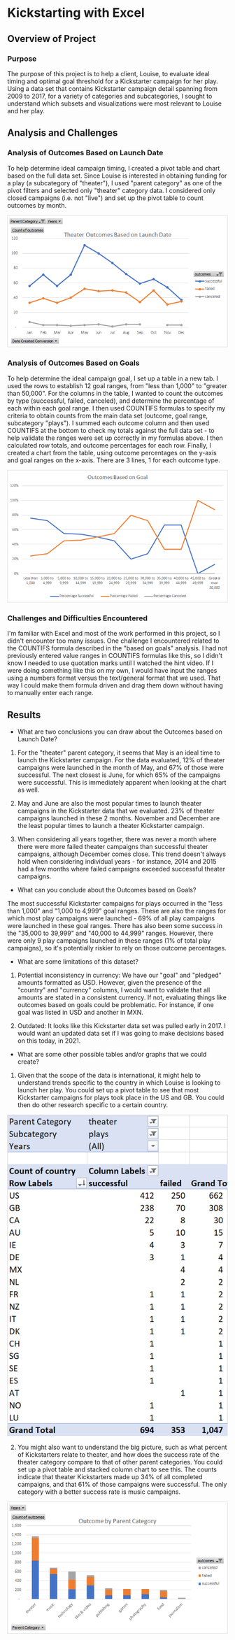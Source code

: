 # Kickstarting with Excel

## Overview of Project

### Purpose

The purpose of this project is to help a client, Louise, to evaluate ideal timing and optimal goal threshold for a Kickstarter campaign for her play. Using a data set that contains Kickstarter campaign detail spanning from 2009 to 2017, for a variety of categories and subcategories, I sought to understand which subsets and visualizations were most relevant to Louise and her play.

## Analysis and Challenges

### Analysis of Outcomes Based on Launch Date

To help determine ideal campaign timing, I created a pivot table and chart based on the full data set. Since Louise is interested in obtaining funding for a play (a subcategory of "theater"), I used "parent category" as one of the pivot filters and selected only "theater" category data. I considered only closed campaigns (i.e. not "live") and set up the pivot table to count outcomes by month.

![Launch Date Chart](/Resources/Theater_Outcomes_vs_Launch.png)

### Analysis of Outcomes Based on Goals

To help determine the ideal campaign goal, I set up a table in a new tab. I used the rows to establish 12 goal ranges, from "less than 1,000" to "greater than 50,000". For the columns in the table, I wanted to count the outcomes by type (successful, failed, canceled), and determine the percentage of each within each goal range. I then used COUNTIFS formulas to specify my criteria to obtain counts from the main data set (outcome, goal range, subcategory "plays"). I summed each outcome column and then used COUNTIFS at the bottom to check my totals against the full data set - to help validate the ranges were set up correctly in my formulas above. I then calculated row totals, and outcome percentages for each row. Finally, I created a chart from the table, using outcome percentages on the y-axis and goal ranges on the x-axis. There are 3 lines, 1 for each outcome type.

![Goal Range Chart](/Resources/Outcomes_vs_Goals.png)

### Challenges and Difficulties Encountered

I'm familiar with Excel and most of the work performed in this project, so I didn't encounter too many issues. One challenge I encountered related to the COUNTIFS formula described in the "based on goals" analysis. I had not previously entered value ranges in COUNTIFS formulas like this, so I didn't know I needed to use quotation marks until I watched the hint video. If I were doing something like this on my own, I would have input the ranges using a numbers format versus the text/general format that we used. That way I could make them formula driven and drag them down without having to manually enter each range.

## Results

- What are two conclusions you can draw about the Outcomes based on Launch Date?

1. For the "theater" parent category, it seems that May is an ideal time to launch the Kickstarter campaign. For the data evaluated, 12% of theater campaigns were launched in the month of May, and 67% of those were successful. The next closest is June, for which 65% of the campaigns were successful. This is immediately apparent when looking at the chart as well.

2. May and June are also the most popular times to launch theater campaigns in the Kickstarter data that we evaluated. 23% of theater campaigns launched in these 2 months. November and December are the least popular times to launch a theater Kickstarter campaign.

3. When considering all years together, there was never a month where there were more failed theater campaigns than successful theater campaigns, although December comes close. This trend doesn't always hold when considering individual years - for instance, 2014 and 2015 had a few months where failed campaigns exceeded successful theater campaigns.

- What can you conclude about the Outcomes based on Goals?

The most successful Kickstarter campaigns for plays occurred in the "less than 1,000" and "1,000 to 4,999" goal ranges. These are also the ranges for which most play campaigns were launched - 69% of all play campaigns were launched in these goal ranges. There has also been some success in the "35,000 to 39,999" and "40,000 to 44,999" ranges. However, there were only 9 play campaigns launched in these ranges (1% of total play campaigns), so it's potentially riskier to rely on those outcome percentages.

- What are some limitations of this dataset?

1. Potential inconsistency in currency: We have our "goal" and "pledged" amounts formatted as USD. However, given the presence of the "country" and "currency" columns, I would want to validate that all amounts are stated in a consistent currency. If not, evaluating things like outcomes based on goals could be problematic. For instance, if one goal was listed in USD and another in MXN.

2. Outdated: It looks like this Kickstarter data set was pulled early in 2017. I would want an updated data set if I was going to make decisions based on this today, in 2021. 

- What are some other possible tables and/or graphs that we could create?

1. Given that the scope of the data is international, it might help to understand trends specific to the country in which Louise is looking to launch her play. You could set up a pivot table to see that most Kickstarter campaigns for plays took place in the US and GB. You could then do other research specific to a certain country.

![Country Pivot](/Resources/Theater_Outcomes_by_Country_Pivot.png)

2. You might also want to understand the big picture, such as what percent of Kickstarters relate to theater, and how does the success rate of the theater category compare to that of other parent categories. You could set up a pivot table and stacked column chart to see this. The counts indicate that theater Kickstarters made up 34% of all completed campaigns, and that 61% of those campaigns were successful. The only category with a better success rate is music campaigns.

![Outcome by Parent Chart](/Resources/Kickstarter_Outcome_by_Parent_Category.png)
